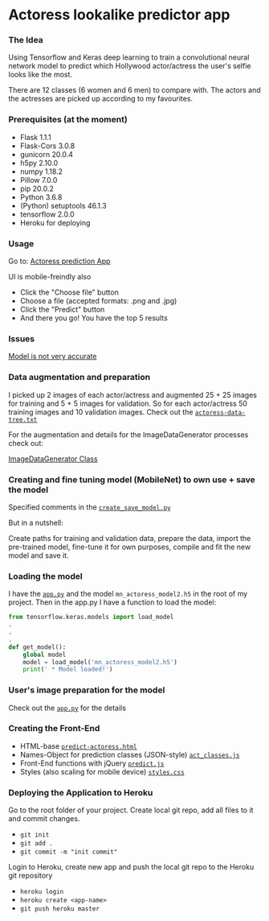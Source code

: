 # Actoress lookalike predictor app

### The Idea

Using Tensorflow and Keras deep learning to train a convolutional neural network model to predict
which Hollywood actor/actress the user's selfie looks like the most.

There are 12 classes (6 women and 6 men) to compare with. The actors and the actresses are picked up
according to my favourites.

### Prerequisites (at the moment)

- Flask 1.1.1
- Flask-Cors 3.0.8
- gunicorn 20.0.4
- h5py 2.10.0
- numpy 1.18.2
- Pillow 7.0.0
- pip 20.0.2
- Python 3.6.8
- (Python) setuptools 46.1.3
- tensorflow 2.0.0
- Heroku for deploying

### Usage

Go to: [Actoress prediction App](https://actoress-prediction.herokuapp.com/static/predict-actoress.html)

UI is mobile-freindly also

- Click the "Choose file" button
- Choose a file (accepted formats: .png and .jpg)
- Click the "Predict" button
- And there you go! You have the top 5 results

### Issues

[Model is not very accurate](https://github.com/harrinupponen/actoress-lookalike-predictor-app/issues)

### Data augmentation and preparation

I picked up 2 images of each actor/actress and augmented 25 + 25 images
for training and 5 + 5 images for validation. So for each actor/actress 50 training images and 10 validation images. Check out the [`actoress-data-tree.txt`](https://github.com/harrinupponen/actoress-lookalike-predictor-app/blob/master/create-model/actoress-data-tree.txt)

For the augmentation and details for the ImageDataGenerator processes check out:

[ImageDataGenerator Class](https://keras.io/api/preprocessing/image/)

### Creating and fine tuning model (MobileNet) to own use + save the model

Specified comments in the [`create_save_model.py`](https://github.com/harrinupponen/actoress-lookalike-predictor-app/blob/master/create-model/create_save_model.py)

But in a nutshell:

Create paths for training and validation data, prepare the data, import the pre-trained model, fine-tune it for own purposes, compile and fit the
new model and save it.

### Loading the model

I have the [`app.py`](https://github.com/harrinupponen/actoress-lookalike-predictor-app/blob/master/app.py) and the model `mn_actoress_model2.h5` in the root of my project.
Then in the app.py I have a function to load the model:

```python
from tensorflow.keras.models import load_model
.
.
.
def get_model():
    global model
    model = load_model('mn_actoress_model2.h5')
    print(' * Model loaded!')
```

### User's image preparation for the model

Check out the [`app.py`](https://github.com/harrinupponen/actoress-lookalike-predictor-app/blob/master/app.py) for the details

### Creating the Front-End

- HTML-base [`predict-actoress.html`](https://github.com/harrinupponen/actoress-lookalike-predictor-app/blob/master/static/predict-actoress.html)
- Names-Object for prediction classes (JSON-style) [`act_classes.js`](https://github.com/harrinupponen/actoress-lookalike-predictor-app/blob/master/static/act_classes.js)
- Front-End functions with jQuery [`predict.js`](https://github.com/harrinupponen/actoress-lookalike-predictor-app/blob/master/static/predict.js)
- Styles (also scaling for mobile device) [`styles.css`](https://github.com/harrinupponen/actoress-lookalike-predictor-app/blob/master/static/styles.css)

### Deploying the Application to Heroku

Go to the root folder of your project. Create local git repo, add all files to it and commit changes.
- `git init`
- `git add .`
- `git commit -m "init commit"`

Login to Heroku, create new app and push the local git repo to the Heroku git repository
- `heroku login`
- `heroku create <app-name>`
- `git push heroku master`